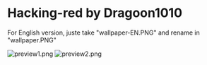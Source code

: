 # Hacking-red by Dragoon1010

For English version, juste take "wallpaper-EN.PNG" and rename in "wallpaper.PNG"

![preview1.png](https://github.com/xy2iii/vitashell-themes/blob/master/themes/hacking-blue^Dragoon1010/preview1.jpg)
![preview2.png](https://github.com/xy2iii/vitashell-themes/blob/master/themes/hacking-blue^Dragoon1010/preview2.jpg)
